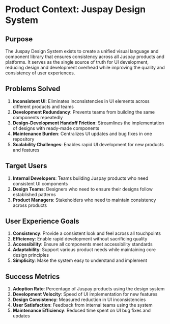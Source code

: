 # Product Context: Juspay Design System

## Purpose
The Juspay Design System exists to create a unified visual language and component library that ensures consistency across all Juspay products and platforms. It serves as the single source of truth for UI development, reducing design and development overhead while improving the quality and consistency of user experiences.

## Problems Solved
1. **Inconsistent UI**: Eliminates inconsistencies in UI elements across different products and teams
2. **Development Redundancy**: Prevents teams from building the same components repeatedly
3. **Design-Development Handoff Friction**: Streamlines the implementation of designs with ready-made components
4. **Maintenance Burden**: Centralizes UI updates and bug fixes in one repository
5. **Scalability Challenges**: Enables rapid UI development for new products and features

## Target Users
1. **Internal Developers**: Teams building Juspay products who need consistent UI components
2. **Design Teams**: Designers who need to ensure their designs follow established patterns
3. **Product Managers**: Stakeholders who need to maintain consistency across products

## User Experience Goals
1. **Consistency**: Provide a consistent look and feel across all touchpoints
2. **Efficiency**: Enable rapid development without sacrificing quality
3. **Accessibility**: Ensure all components meet accessibility standards
4. **Adaptability**: Support various product needs while maintaining core design principles
5. **Simplicity**: Make the system easy to understand and implement

## Success Metrics
1. **Adoption Rate**: Percentage of Juspay products using the design system
2. **Development Velocity**: Speed of UI implementation for new features
3. **Design Consistency**: Measured reduction in UI inconsistencies
4. **User Satisfaction**: Feedback from internal teams using the system
5. **Maintenance Efficiency**: Reduced time spent on UI bug fixes and updates 